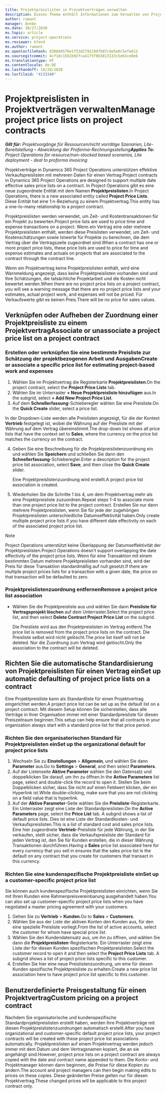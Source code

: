```yaml
---
title: Projektpreislisten in Projektverträgen verwalten
description: Dieses Thema enthält Informationen zum Verwalten von Projektpreislisten für Projektverträge.
author: rumant
manager: Annbe
ms.date: 10/27/2020
ms.topic: article
ms.service: project-operations
ms.reviewer: kfend
ms.author: rumant
ms.openlocfilehash: 030684576e1f53d27921907b07c9e5e0c5efe612
ms.sourcegitcommit: 4cf1dc1561b92fca4175f0b3813133c5e63ce8e6
ms.translationtype: HT
ms.contentlocale: de-DE
ms.lasthandoff: 10/28/2020
ms.locfileid: "4133340"
---
```

# <a name="manage-project-price-lists-on-project-contracts"></a><span data-ttu-id="e0ba8-103">Projektpreislisten in Projektverträgen verwalten</span><span class="sxs-lookup"><span data-stu-id="e0ba8-103">Manage project price lists on project contracts</span></span>

<span data-ttu-id="e0ba8-104">_**Gilt für:** Projektvorgänge für Ressourcen/nicht vorrätige Szenarien, Lite-Bereitstellung – Abwicklung der Proforma-Rechnungsstellung_</span><span class="sxs-lookup"><span data-stu-id="e0ba8-104">_**Applies To:** Project Operations for resource/non-stocked based scenarios, Lite deployment - deal to proforma invoicing_</span></span>

<span data-ttu-id="e0ba8-105">Projektverträge in Dynamics 365 Project Operations unterstützen effektive Verkaufspreislisten mit mehreren Daten für einen Vertrag.</span><span class="sxs-lookup"><span data-stu-id="e0ba8-105">Project contracts in Dynamics 365 Project Operations are designed to support multiple date effective sales price lists on a contract.</span></span> <span data-ttu-id="e0ba8-106">In Project Operations gibt es eine neue zugeordnete Entität mit dem Namen **Projektpreislisten**.</span><span class="sxs-lookup"><span data-stu-id="e0ba8-106">In Project Operations, there is a new associated entity called **Project Price Lists**.</span></span> <span data-ttu-id="e0ba8-107">Diese Entität hat eine 1:n-Beziehung zu einem Projektvertrag.</span><span class="sxs-lookup"><span data-stu-id="e0ba8-107">This entity has a one-to-many relationship to a project contract.</span></span>

<span data-ttu-id="e0ba8-108">Projektpreislisten werden verwendet, um Zeit- und Kostentransaktionen für ein Projekt zu bewerten.</span><span class="sxs-lookup"><span data-stu-id="e0ba8-108">Project price lists are used to price time and expense transactions on a project.</span></span> <span data-ttu-id="e0ba8-109">Wenn ein Vertrag eine oder mehrere Projektpreislisten enthält, werden diese Preislisten verwendet, um Zeit- und Kostenschätzungen sowie Istwerte für Projekte zu berechnen, die dem Vertrag über die Vertragszeile zugeordnet sind.</span><span class="sxs-lookup"><span data-stu-id="e0ba8-109">When a contract has one or more project price lists, these price lists are used to price for time and expense estimates and actuals on projects that are associated to the contract through the contract line.</span></span>

<span data-ttu-id="e0ba8-110">Wenn ein Projektvertrag keine Projektpreislisten enthält, wird eine Warnmeldung angezeigt, dass keine Projektpreislisten vorhanden sind und Ihre Schätzungen, die tatsächliche Projektarbeit und die Kosten nicht bewertet werden.</span><span class="sxs-lookup"><span data-stu-id="e0ba8-110">When there are no project price lists on a project contract, you will see a warning message that there are no project price lists and your estimates, actual project work, and expenses will not be priced.</span></span> <span data-ttu-id="e0ba8-111">Für Verkaufswerte gibt es keinen Preis.</span><span class="sxs-lookup"><span data-stu-id="e0ba8-111">There will be no price for sales values.</span></span>

## <a name="associate-or-unassociate-a-project-price-list-on-a-project-contract"></a><span data-ttu-id="e0ba8-112">Verknüpfen oder Aufheben der Zuordnung einer Projektpreisliste zu einem Projektvertrag</span><span class="sxs-lookup"><span data-stu-id="e0ba8-112">Associate or unassociate a project price list on a project contract</span></span>

### <a name="create-or-associate-a-specific-price-list-for-estimating-project-based-work-and-expenses"></a><span data-ttu-id="e0ba8-113">Erstellen oder verknüpfen Sie eine bestimmte Preisliste zur Schätzung der projektbezogenen Arbeit und Ausgaben</span><span class="sxs-lookup"><span data-stu-id="e0ba8-113">Create or associate a specific price list for estimating project-based work and expenses</span></span>

1. <span data-ttu-id="e0ba8-114">Wählen Sie im Projektvertrag die Registerkarte **Projektpreislisten**.</span><span class="sxs-lookup"><span data-stu-id="e0ba8-114">On the project contract, select the **Project Price Lists** tab.</span></span>
2. <span data-ttu-id="e0ba8-115">Wählen Sie im Unterraster **+ Neue Projektpreisliste hinzufügen** aus.</span><span class="sxs-lookup"><span data-stu-id="e0ba8-115">In the subgrid, select **+ Add New Project Price List**.</span></span>
3. <span data-ttu-id="e0ba8-116">Auf dem **Schnellerfassung**-Schieberegler wählen Sie eine Preisliste.</span><span class="sxs-lookup"><span data-stu-id="e0ba8-116">On the **Quick Create** slider, select a price list.</span></span> 

  <span data-ttu-id="e0ba8-117">In der Dropdown-Liste werden alle Preislisten angezeigt, für die der Kontext **Vertrieb** festgelegt ist, wobei die Währung auf der Preisliste mit der Währung auf dem Vertrag übereinstimmt.</span><span class="sxs-lookup"><span data-stu-id="e0ba8-117">The drop-down list shows all price lists that have the context set to **Sales**, where the currency on the price list matches the currency on the contract.</span></span>
  
4. <span data-ttu-id="e0ba8-118">Geben Sie eine Beschreibung für die Projektpreislistenzuordnung ein und wählen Sie **Speichern** und schließen Sie dann den **Schnellerfassung**-Schieberegler.</span><span class="sxs-lookup"><span data-stu-id="e0ba8-118">Enter a description for the project price list association, select **Save**, and then close the **Quick Create** slider.</span></span>

   <span data-ttu-id="e0ba8-119">Eine Projektpreislistenzuordnung wird erstellt.</span><span class="sxs-lookup"><span data-stu-id="e0ba8-119">A project price list association is created.</span></span>
   
5. <span data-ttu-id="e0ba8-120">Wiederholen Sie die Schritte 1 bis 4, um dem Projektvertrag mehr als eine Projektpreisliste zuzuordnen.</span><span class="sxs-lookup"><span data-stu-id="e0ba8-120">Repeat steps 1-4 to associate more than one project price list to the project contract.</span></span> <span data-ttu-id="e0ba8-121">Erstellen Sie nur dann mehrere Projektpreislisten, wenn Sie für jede der zugehörigen Projektpreislisten unterschiedliche Datumseffektivität haben.</span><span class="sxs-lookup"><span data-stu-id="e0ba8-121">Only create multiple project price lists if you have different date effectivity on each of the associated project price list.</span></span>

> [!NOTE]
> <span data-ttu-id="e0ba8-122">Project Operations unterstützt keine Überlappung der Datumseffektivität der Projektpreislisten.</span><span class="sxs-lookup"><span data-stu-id="e0ba8-122">Project Operations doesn't support overlapping the date effectivity of the project price lists.</span></span> <span data-ttu-id="e0ba8-123">Wenn für eine Transaktion mit einem bestimmten Datum mehrere Projektpreislisten vorhanden sind, wird der Preis für diese Transaktion standardmäßig auf null gesetzt.</span><span class="sxs-lookup"><span data-stu-id="e0ba8-123">If there are multiple project prices lists for a transaction with a given date, the price on that transaction will be defaulted to zero.</span></span>

### <a name="remove-a-project-price-list-association"></a><span data-ttu-id="e0ba8-124">Projektpreislistenzuordnung entfernen</span><span class="sxs-lookup"><span data-stu-id="e0ba8-124">Remove a project price list association</span></span>

- <span data-ttu-id="e0ba8-125">Wählen Sie die Projektpreisliste aus und wählen Sie dann **Preisliste für Vertragsprojekt löschen** auf dem Unterraster.</span><span class="sxs-lookup"><span data-stu-id="e0ba8-125">Select the project price list, and then select **Delete Contract Project Price List** on the subgrid.</span></span> 

  <span data-ttu-id="e0ba8-126">Die Preisliste wird aus den Projektpreislisten im Vertrag entfernt.</span><span class="sxs-lookup"><span data-stu-id="e0ba8-126">The price list is removed from the project price lists on the contract.</span></span> <span data-ttu-id="e0ba8-127">Die Preisliste selbst wird nicht gelöscht.</span><span class="sxs-lookup"><span data-stu-id="e0ba8-127">The price list itself will not be deleted.</span></span> <span data-ttu-id="e0ba8-128">Nur die Zuordnung zum Vertrag wird gelöscht.</span><span class="sxs-lookup"><span data-stu-id="e0ba8-128">Only the association to the contract will be deleted.</span></span>

## <a name="set-up-automatic-defaulting-of-project-price-lists-on-a-contract"></a><span data-ttu-id="e0ba8-129">Richten Sie die automatische Standardisierung von Projektpreislisten für einen Vertrag ein</span><span class="sxs-lookup"><span data-stu-id="e0ba8-129">Set up automatic defaulting of project price lists on a contract</span></span>

<span data-ttu-id="e0ba8-130">Eine Projektpreisliste kann als Standardliste für einen Projektvertrag eingerichtet werden.</span><span class="sxs-lookup"><span data-stu-id="e0ba8-130">A project price list can be set up as the default list on a project contract.</span></span> <span data-ttu-id="e0ba8-131">Mit diesem Setup können Sie sicherstellen, dass alle Verträge in Ihrer Organisation immer mit einer Standardpreisliste für diesen Preiszeitraum beginnen.</span><span class="sxs-lookup"><span data-stu-id="e0ba8-131">This setup can help ensure that all contracts in your organization always start with a standard price list for that price period.</span></span>

### <a name="set-up-the-organizational-default-for-project-price-lists"></a><span data-ttu-id="e0ba8-132">Richten Sie den organisatorischen Standard für Projektpreislisten ein</span><span class="sxs-lookup"><span data-stu-id="e0ba8-132">Set up the organizational default for project price lists</span></span>

1. <span data-ttu-id="e0ba8-133">Wechseln Sie zu **Einstellungen** > **Allgemein**, und wählen Sie dann **Parameter** aus.</span><span class="sxs-lookup"><span data-stu-id="e0ba8-133">Go to **Settings** > **General**, and then select **Parameters**.</span></span>
2. <span data-ttu-id="e0ba8-134">Auf der Listenseite **Aktive Parameter** wählen Sie den Datensatz und doppelklicken Sie darauf, um ihn zu öffnen.</span><span class="sxs-lookup"><span data-stu-id="e0ba8-134">In the **Active Parameters** list page, select and double-click the record to open it.</span></span> <span data-ttu-id="e0ba8-135">Stellen Sie beim Doppelklicken sicher, dass Sie nicht auf einen Feldwert klicken, der ein Hyperlink ist.</span><span class="sxs-lookup"><span data-stu-id="e0ba8-135">While double–clicking, make sure that you are not clicking on a field value that is hyperlink.</span></span> 
3. <span data-ttu-id="e0ba8-136">Auf der **Aktive Parameter**-Seite wählen Sie die **Preisliste**-Registerkarte. Ein Unterraster zeigt eine Liste der Standardpreislisten.</span><span class="sxs-lookup"><span data-stu-id="e0ba8-136">On the **Active Parameters** page, select the **Price List** tab. A subgrid shows a list of default price lists.</span></span> <span data-ttu-id="e0ba8-137">Dies ist eine Liste der Standardkosten- und Verkaufspreislisten.</span><span class="sxs-lookup"><span data-stu-id="e0ba8-137">This is a list of standard cost and sales price lists.</span></span> <span data-ttu-id="e0ba8-138">Eine hier zugeordnete **Vertrieb**-Preisliste für jede Währung, in der Sie verkaufen, stellt sicher, dass die Verkaufspreisliste der Standard für jeden Vertrag ist, den Sie für Kunden erstellen, die in dieser Währung Transaktionen durchführen.</span><span class="sxs-lookup"><span data-stu-id="e0ba8-138">Having a **Sales** price list associated here for every currency that you sell in ensures that the sales price list is the default on any contract that you create for customers that transact in this currency.</span></span>

### <a name="set-up-a-customer-specific-project-price-list"></a><span data-ttu-id="e0ba8-139">Richten Sie eine kundenspezifische Projektpreisliste ein</span><span class="sxs-lookup"><span data-stu-id="e0ba8-139">Set up a customer-specific project price list</span></span>

<span data-ttu-id="e0ba8-140">Sie können auch kundenspezifische Projektpreislisten einrichten, wenn Sie mit Ihren Kunden eine Rahmenpreisvereinbarung ausgehandelt haben.</span><span class="sxs-lookup"><span data-stu-id="e0ba8-140">You can also set up customer–specific project price lists when you have negotiated a master pricing agreement with your customers.</span></span>

1. <span data-ttu-id="e0ba8-141">Gehen Sie zu **Vertrieb** > **Kunden**.</span><span class="sxs-lookup"><span data-stu-id="e0ba8-141">Go to **Sales** > **Customers**.</span></span>
2. <span data-ttu-id="e0ba8-142">Wählen Sie aus der Liste der aktiven Konten den Kunden aus, für den eine spezielle Preisliste vorliegt.</span><span class="sxs-lookup"><span data-stu-id="e0ba8-142">From the list of active accounts, select the customer for whom have special price list.</span></span>
3. <span data-ttu-id="e0ba8-143">Wählen Sie den Kundendatensatz aus, um ihn zu öffnen, und wählen Sie dann die **Projektpreislisten**-Registerkarte. Ein Unterraster zeigt eine Liste der für diesen Kunden spezifischen Projektpreislisten.</span><span class="sxs-lookup"><span data-stu-id="e0ba8-143">Select the customer record to open it and then select the **Project Price Lists** tab. A subgrid shows a list of project price lists specific to this customer.</span></span> 
4. <span data-ttu-id="e0ba8-144">Erstellen Sie hier eine neue Preislistenzuordnung, um eine für diesen Kunden spezifische Projektpreisliste zu erhalten.</span><span class="sxs-lookup"><span data-stu-id="e0ba8-144">Create a new price list association here to have project price list specific to this customer.</span></span>

## <a name="custom-pricing-on-a-project-contract"></a><span data-ttu-id="e0ba8-145">Benutzerdefinierte Preisgestaltung für einen Projektvertrag</span><span class="sxs-lookup"><span data-stu-id="e0ba8-145">Custom pricing on a project contract</span></span>

<span data-ttu-id="e0ba8-146">Nachdem Sie organisatorische und kundenspezifische Standardprojektpreislisten erstellt haben, werden Ihre Projektverträge mit diesen Projektpreislistenzuordnungen automatisch erstellt.</span><span class="sxs-lookup"><span data-stu-id="e0ba8-146">After you have organizational and customer-specific default project price lists, your project contracts will be created with these project price list associations automatically.</span></span> <span data-ttu-id="e0ba8-147">Projektpreislisten auf einem Projektvertrag werden jedoch immer mit dem Datum und dem Vertragsnamen kopiert, die an sie angehängt sind.</span><span class="sxs-lookup"><span data-stu-id="e0ba8-147">However, project price lists on a project contract are always copied with the date and contract name appended to them.</span></span> <span data-ttu-id="e0ba8-148">Die Konto- und Projektmanager können dann beginnen, die Preise für diese Kopien zu ändern.</span><span class="sxs-lookup"><span data-stu-id="e0ba8-148">The account and project managers can then begin making edits to prices on these copies.</span></span> <span data-ttu-id="e0ba8-149">Diese geänderten Preise gelten nur für diesen Projektvertrag.</span><span class="sxs-lookup"><span data-stu-id="e0ba8-149">These changed prices will be applicable to this project contract only.</span></span>
